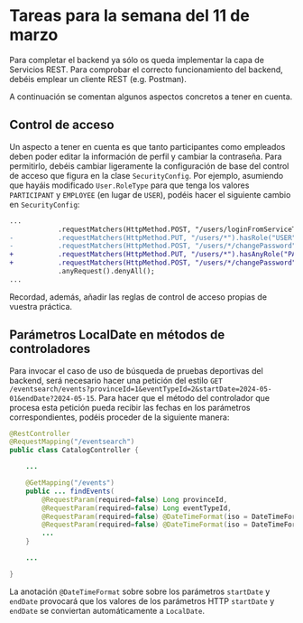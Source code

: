 # Tareas para la semana del 11 de marzo

Para completar el backend ya sólo os queda implementar la capa de Servicios REST. Para comprobar el correcto funcionamiento del backend, debéis emplear un cliente REST (e.g. Postman).

A continuación se comentan algunos aspectos concretos a tener en cuenta.

## Control de acceso

Un aspecto a tener en cuenta es que tanto participantes como empleados deben poder editar la información de perfil y cambiar la contraseña. Para permitirlo, debéis cambiar ligeramente la configuración de base del control de acceso que figura en la clase `SecurityConfig`. Por ejemplo, asumiendo que hayáis modificado `User.RoleType` para que tenga los valores `PARTICIPANT` y `EMPLOYEE` (en lugar de `USER`), podéis hacer el siguiente cambio en `SecurityConfig`:

```diff
...
			.requestMatchers(HttpMethod.POST, "/users/loginFromServiceToken").permitAll()
-			.requestMatchers(HttpMethod.PUT, "/users/*").hasRole("USER")
-			.requestMatchers(HttpMethod.POST, "/users/*/changePassword").hasRole("USER")
+			.requestMatchers(HttpMethod.PUT, "/users/*").hasAnyRole("PARTICIPANT", "EMPLOYEE)
+			.requestMatchers(HttpMethod.POST, "/users/*/changePassword").hasAnyRole("PARTICIPANT", "EMPLOYEE")
			.anyRequest().denyAll();
...
```

Recordad, además, añadir las reglas de control de acceso propias de vuestra práctica.

## Parámetros LocalDate en métodos de controladores

Para invocar el caso de uso de búsqueda de pruebas deportivas del backend, será necesario hacer una petición del estilo `GET /eventsearch/events?provinceId=1&eventTypeId=2&startDate=2024-05-01&endDate?2024-05-15`. Para hacer que el método del controlador que procesa esta petición pueda recibir las fechas en los parámetros correspondientes, podéis proceder de la siguiente manera: 

```java
@RestController
@RequestMapping("/eventsearch")
public class CatalogController {

	...

    @GetMapping("/events")
    public ... findEvents(
        @RequestParam(required=false) Long provinceId,
        @RequestParam(required=false) Long eventTypeId, 
        @RequestParam(required=false) @DateTimeFormat(iso = DateTimeFormat.ISO.DATE) LocalDate startDate,
        @RequestParam(required=false) @DateTimeFormat(iso = DateTimeFormat.ISO.DATE) LocalDate endDate) {
        ...
    }

	...

}	
```

La anotación `@DateTimeFormat` sobre sobre los parámetros `startDate` y `endDate` provocará que los valores de los parámetros HTTP `startDate` y `endDate` se conviertan automáticamente a `LocalDate`.
